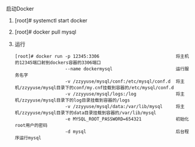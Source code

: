 启动Docker
1. [root]# systemctl start docker
2. [root]# docker pull mysql
3. 运行
      
       [root]# docker run -p 12345:3306                             将主机的12345端口射到dockers容器的3306端口  
                          --name dockermysql                        运行服务名字
                          -v /zzyyuse/mysql/conf:/etc/mysql/conf.d  将主机/zzyyuse/mysql目录下的conf/my.cnf挂载到容器的/etc/mysql/conf.d   
                          -v /zzyyuse/mysql/logs:/log               将主机/zzyyuse/mysql目录下的log目录挂载到容器的/logs 
                          -v /zzyyuse/mysql/data:/var/lib/mysql     将主机/zzyyuse/mysql目录下的data目录挂载到容器的/var/lib/mysql 
                          -e MYSQL_ROOT_PASSWORD=654321             初始化root用户的密码
                          -d mysql                                  后台程序运行mysql
                                                                                       
